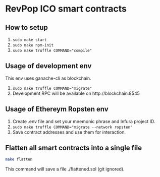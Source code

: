 # RevPop ICO smart contracts

## How to setup

1. ```sudo make start```
2. ```sudo make npm-init```
3. ```sudo make truffle COMMAND="compile"```

## Usage of development env

This env uses ganache-cli as blockchain.

1. ```sudo make truffle COMMAND="migrate"```
2. Development RPC will be available on http://blockchain:8545

## Usage of Ethereym Ropsten env

1. Create .env file and set your mnemonic phrase and Infura project ID.
2. ```sudo make truffle COMMAND="migrate --network ropsten"```
3. Save contract addresses and use them for interaction.

## Flatten all smart contracts into a single file

```bash
make flatten
```

This command will save a file ./flattened.sol (git ignored).
